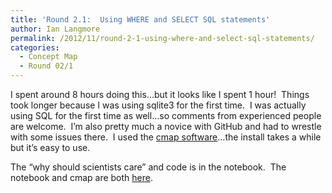 ```yaml
---
title: 'Round 2.1:  Using WHERE and SELECT SQL statements'
author: Ian Langmore
permalink: /2012/11/round-2-1-using-where-and-select-sql-statements/
categories:
  - Concept Map
  - Round 02/1
---
```

I spent around 8 hours doing this&#8230;but it looks like I spent 1 hour!  Things took longer because I was using sqlite3 for the first time.  I was actually using SQL for the first time as well&#8230;so comments from experienced people are welcome.  I&#8217;m also pretty much a novice with GitHub and had to wrestle with some issues there.  I used the [cmap software][1]&#8230;the install takes a while but it&#8217;s easy to use.

The &#8220;why should scientists care&#8221; and code is in the notebook.  The notebook and cmap are both [here][2].

 [1]: http://cmap.ihmc.us/
 [2]: https://github.com/langmore/swc-teaching/tree/master/round2.1
